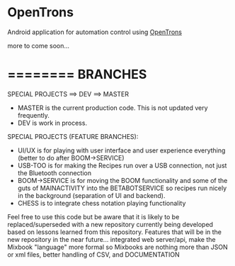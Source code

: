 OpenTrons
=========

Android application for automation control using [OpenTrons](http:www.opentrons.com)



more to come soon...

========
BRANCHES
========


SPECIAL PROJECTS ==> DEV ==> MASTER


* MASTER is the current production code. This is not updated very frequently.
* DEV is work in process.


SPECIAL PROJECTS (FEATURE BRANCHES):
* UI/UX is for playing with user interface and user experience everything (better to do after BOOM->SERVICE)
* USB-TOO is for making the Recipes run over a USB connection, not just the Bluetooth connection
* BOOM->SERVICE is for moving the BOOM functionality and some of the guts of MAINACTIVITY into the BETABOTSERVICE so 
  recipes run nicely in the background (separation of UI and backend).
* CHESS is to integrate chess notation playing functionality
  
Feel free to use this code but be aware that it is likely to be replaced/superseded with a new repository currently being developed based on lessons learned from this repository. Features that will be in the new repository in the near future... integrated web server/api, make the Mixbook "language" more formal so Mixbooks are nothing more than JSON or xml files, better handling of CSV, and DOCUMENTATION  
  
  
